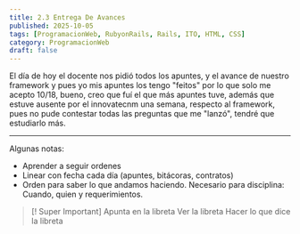 ```yaml
---
title: 2.3 Entrega De Avances
published: 2025-10-05
tags: [ProgramacionWeb, RubyonRails, Rails, ITO, HTML, CSS]
category: ProgramacionWeb
draft: false
---
```


El día de hoy el docente nos pidió todos los apuntes, y el avance de nuestro framework y pues yo mis apuntes los tengo "feitos" por lo que solo me acepto 10/18, bueno, creo que fuí el que más apuntes tuve, además que estuve ausente por el innovatecnm una semana, respecto al framework, pues no pude contestar todas las preguntas que me "lanzó", tendré que estudiarlo más.

---

Algunas notas:
- Aprender a seguir ordenes
- Linear con fecha cada día (apuntes, bitácoras, contratos)
- Orden para saber lo que andamos haciendo.
Necesario para disciplina: Cuando, quien y requerimientos.

>[! Super Important]
>Apunta en la libreta
>Ver la libreta
>Hacer lo que dice la libreta